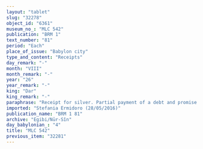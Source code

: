 ```yaml
---
layout: "tablet"
slug: "32278"
object_id: "6361"
museum_no_: "MLC 542"
publication: "BRM 1"
text_number: "81"
period: "Each"
place_of_issue: "Babylon city"
type_and_content: "Receipts"
day_remark: "-"
month: "VIII"
month_remark: "-"
year: "26"
year_remark: "-"
king: "Dar"
king_remark: "-"
paraphrase: "Receipt for silver. Partial payment of a debt and promise to pay remainder.<br /> <strong>C</strong> has a claim against <strong>B</strong> for 50 shekels of silver, the repayment of which is secured by an antichretic pledge of a house. The house is rented out to <strong>A</strong>, who eventually took over <strong>C</strong>&rsquo;s claim, probably after having paid him the amount of silver that <strong>B</strong> owed him. He received the original debt note from <strong>C</strong>. In the present document, the debtor pays a part of his debt, namely 1/2 mina and 7 shekels of silver, to <strong>A</strong> and promises to pay the rest by Ṭēbet (X). Witnesses<br /> &nbsp;<br /> <strong>A </strong>= Marduk-ēṭir/Nab&ucirc;-&scaron;umu-i&scaron;kun//&Scaron;umu-lib&scaron;i; <strong>B </strong>= Marduk-nāṣir-apli/Itti-Marduk-balāṭu//Egibi; <strong>C </strong>= Itti-Nab&ucirc;-balāṭu/&Scaron;umu-ukīn//&Scaron;ig&ucirc;a"
imported: "Stefania Ermidoro (28/05/2016)"
publication_name: "BRM 1 81"
archive: "Egibi/Nūr-Sîn"
day_babylonian_: "4"
title: "MLC 542"
previous_item: "32281"
---
```

